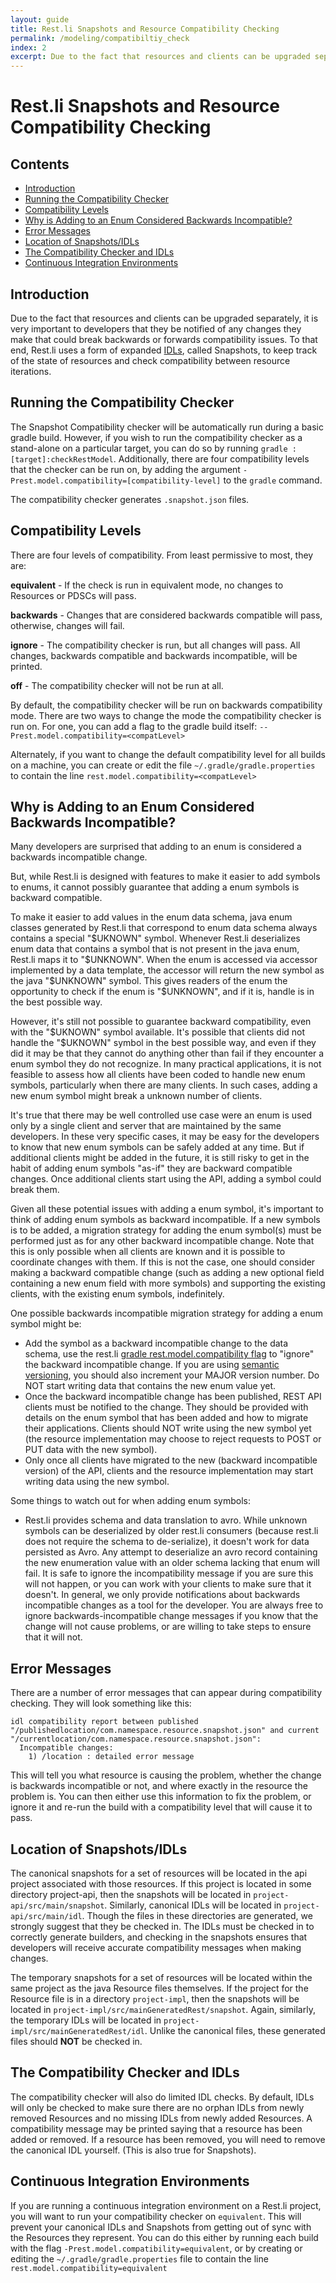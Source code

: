 ```yaml
---
layout: guide
title: Rest.li Snapshots and Resource Compatibility Checking
permalink: /modeling/compatibiltiy_check
index: 2
excerpt: Due to the fact that resources and clients can be upgraded separately, it is very important to developers that they be notified of any changes they make that could break backwards or forwards compatibility issues. To that end, Rest.li uses a form of expanded IDLs, called Snapshots, to keep track of the state of resources and check compatibility between resource iterations.
---
```

# Rest.li Snapshots and Resource Compatibility Checking

## Contents

* [Introduction](#introduction)
* [Running the Compatibility Checker](#running-the-compatibility-checker)
* [Compatibility Levels](#compatibility-levels)
* [Why is Adding to an Enum Considered Backwards Incompatible?](#why-is-adding-to-an-enum-considered-backwards-incompatible)
* [Error Messages](#error-messages)
* [Location of Snapshots/IDLs](#location-of-snapshotsidls)
* [The Compatibility Checker and IDLs](#the-compatibility-checker-and-idls)
* [Continuous Integration Environments](#continuous-integration-environments)

## Introduction

Due to the fact that resources and clients can be upgraded separately, it is very important to developers that they be notified of any changes they make that could break backwards or forwards compatibility issues. To that end, Rest.li uses a form of expanded [IDLs](http://en.wikipedia.org/wiki/Interface_description_language), called Snapshots, to keep track of the state of resources and check compatibility between resource iterations.

## Running the Compatibility Checker

The Snapshot Compatibility checker will be automatically run during a basic gradle build. However, if you wish to run the compatibility checker as a stand-alone on a particular target, you can do so by running `gradle :[target]:checkRestModel`. Additionally, there are four compatibility levels that the checker can be run on, by adding the argument `-Prest.model.compatibility=[compatibility-level]` to the `gradle` command.

The compatibility checker generates `.snapshot.json` files. 

## Compatibility Levels

There are four levels of compatibility. From least permissive to most, they are:

**equivalent** - If the check is run in equivalent mode, no changes to Resources or PDSCs will pass.

**backwards** - Changes that are considered backwards compatible will pass, otherwise, changes will fail.

**ignore** - The compatibility checker is run, but all changes will pass. All changes, backwards compatible and backwards incompatible, will be printed.

**off** - The compatibility checker will not be run at all.

By default, the compatibility checker will be run on backwards compatibility mode. There are two ways to change the mode the compatibility checker is run on. For one, you can add a flag to the gradle build itself: `--Prest.model.compatibility=<compatLevel>`

Alternately, if you want to change the default compatibility level for all builds on a machine, you can create or edit the file `~/.gradle/gradle.properties` to contain the line `rest.model.compatibility=<compatLevel>`

## Why is Adding to an Enum Considered Backwards Incompatible?

Many developers are surprised that adding to an enum is considered a backwards incompatible change.

But, while Rest.li is designed with features to make it easier to add symbols to enums, it cannot possibly guarantee that adding a enum symbols is backward compatible.

To make it easier to add values in the enum data schema, java enum classes generated by Rest.li that correspond to enum data schema always contains a special "$UKNOWN" symbol. Whenever Rest.li deserializes enum data that contains a symbol that is not present in the java enum, Rest.li maps it to "$UNKNOWN". When the enum is accessed via accessor implemented by a data template, the accessor will return the new symbol as the java "$UNKNOWN" symbol. This gives readers of the enum the opportunity to check if the enum is "$UNKNOWN", and if it is, handle is in the best possible way.

However, it's still not possible to guarantee backward compatibility, even with the "$UKNOWN" symbol available.  It's possible that clients did not handle the "$UKNOWN" symbol in the best possible way,  and even if they did it may be that they cannot do anything other than fail if they encounter a enum symbol they do not recognize.   In many practical applications,  it is not feasible to assess how all clients have been coded to handle new enum symbols, particularly when there are many clients.  In such cases, adding a new enum symbol might break a unknown number of clients.

It's true that there may be well controlled use case were an enum is used only by a single client and server that are maintained by the same developers.   In these very specific cases, it may be easy for the developers to know that new enum symbols can be safely added at any time.  But if additional clients might be added in the future,  it is still risky to get in the habit of adding enum symbols "as-if" they are backward compatible changes. Once additional clients start using the API,  adding a symbol could break them.

Given all these potential issues with adding a enum symbol, it's important to think of adding enum symbols as backward incompatible.  If a new symbols is to be added, a migration strategy for adding the enum symbol(s) must be performed just as for any other backward incompatible change.  Note that this is only possible when all clients are known and it is possible to coordinate changes with them.  If this is not the case,  one should consider making a backward compatible change (such as adding a new optional field containing a new enum field with more symbols) and supporting the existing clients, with the existing enum symbols, indefinitely.

One possible backwards incompatible migration strategy for adding a enum symbol might be:
* Add the symbol as a backward incompatible change to the data schema,  use the rest.li [gradle rest.model.compatibility flag](Gradle-build-integration#compatibility) to "ignore" the backward incompatible change.  If you are using [semantic versioning](http://semver.org/), you should also increment your MAJOR version number.  Do NOT start writing data that contains the new enum value yet.
* Once the backward incompatible change has been published, REST API clients must be notified to the change. They should be provided with details on the enum symbol that has been added and how to migrate their applications.   Clients should NOT write using the new symbol yet (the resource implementation may choose to reject requests to POST or PUT data with the new symbol).
* Only once all clients have migrated to the new (backward incompatible version) of the API, clients and the resource implementation may start writing data using the new symbol.

Some things to watch out for when adding enum symbols:
* Rest.li provides schema and data translation to avro.  While unknown symbols can be deserialized by older rest.li consumers (because rest.li does not require the schema to de-serialize), it doesn't work for data persisted as Avro.  Any attempt to deserialize an avro record containing the new enumeration value with an older schema lacking that enum will fail.
It is safe to ignore the incompatibility message if you are sure this will not happen, or you can work with your clients to make sure that it doesn't. In general, we only provide notifications about backwards incompatible changes as a tool for the developer.  You are always free to ignore backwards-incompatible change messages if you know that the change will not cause problems, or are willing to take steps to ensure that it will not.

## Error Messages

There are a number of error messages that can appear during compatibility checking. They will look something like this:

```
idl compatibility report between published "/publishedlocation/com.namespace.resource.snapshot.json" and current "/currentlocation/com.namespace.resource.snapshot.json":
  Incompatible changes:
    1) /location : detailed error message
```

This will tell you what resource is causing the problem, whether the change is backwards incompatible or not, and where exactly in the resource the problem is. You can then either use this information to fix the problem, or ignore it and re-run the build with a compatibility level that will cause it to pass.

## Location of Snapshots/IDLs

The canonical snapshots for a set of resources will be located in the api project associated with those resources. If this project is located in some directory project-api, then the snapshots will be located in `project-api/src/main/snapshot`. Similarly, canonical IDLs will be located in `project-api/src/main/idl`. Though the files in these directories are generated, we strongly suggest that they be checked in. The IDLs must be checked in to correctly generate builders, and checking in the snapshots ensures that developers will receive accurate compatibility messages when making changes.

The temporary snapshots for a set of resources will be located within the same project as the java Resource files themselves. If the project for the Resource file is in a directory `project-impl`, then the snapshots will be located in `project-impl/src/mainGeneratedRest/snapshot`. Again, similarly, the temporary IDLs will be located in `project-impl/src/mainGeneratedRest/idl`. Unlike the canonical files, these generated files should **NOT** be checked in.

## The Compatibility Checker and IDLs

The compatibility checker will also do limited IDL checks. By default, IDLs will only be checked to make sure there are no orphan IDLs from newly removed Resources and no missing IDLs from newly added Resources. A compatibility message may be printed saying that a resource has been added or removed. If a resource has been removed, you will need to remove the canonical IDL yourself. (This is also true for Snapshots).

## Continuous Integration Environments

If you are running a continuous integration environment on a Rest.li project, you will want to run your compatibility checker on `equivalent`. This will prevent your canonical IDLs and Snapshots from getting out of sync with the Resources they represent. You can do this either by running each build with the flag `-Prest.model.compatibility=equivalent`, or by creating or editing the `~/.gradle/gradle.properties` file to contain the line `rest.model.compatibility=equivalent`
